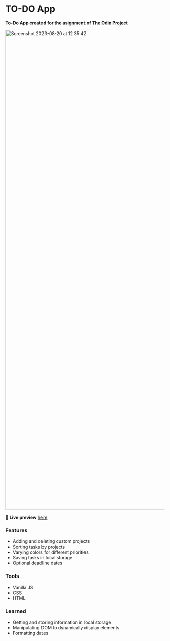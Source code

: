 # TO-DO App

**To-Do App created for the asignment of [The Odin Project](https://www.theodinproject.com/)**

<img width="1512" alt="Screenshot 2023-08-20 at 12 35 42" src="https://github.com/koeebeth/odin-to-do-list/assets/96339397/e0b8e8a0-9f7a-4884-9a67-d72bcb6a1034">


🔗 **Live preview** [here](https://koeebeth.github.io/odin-to-do-list/)

### Features
- Adding and deleting custom projects
- Sorting tasks by projects
- Varying colors for different priorities
- Saving tasks in local storage
- Optional deadline dates

### Tools
- Vanilla JS
- CSS
- HTML

### Learned
- Getting and storing information in local storage
- Manipulating DOM to dynamically display elements
- Formatting dates
